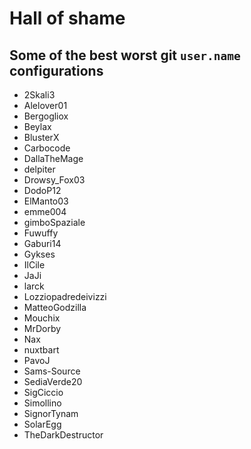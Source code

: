 # Hall of shame

## Some of the best worst git `user.name` configurations

* 2Skali3
* Alelover01
* Bergogliox
* Beylax
* BlusterX
* Carbocode
* DallaTheMage
* delpiter
* Drowsy_Fox03
* DodoP12
* ElManto03
* emme004
* gimboSpaziale
* Fuwuffy
* Gaburi14
* Gykses
* IlCile
* JaJi
* larck
* Lozziopadredeivizzi
* MatteoGodzilla
* Mouchix
* MrDorby
* Nax
* nuxtbart
* PavoJ
* Sams-Source
* SediaVerde20
* SigCiccio
* Simollino
* SignorTynam
* SolarEgg
* TheDarkDestructor
